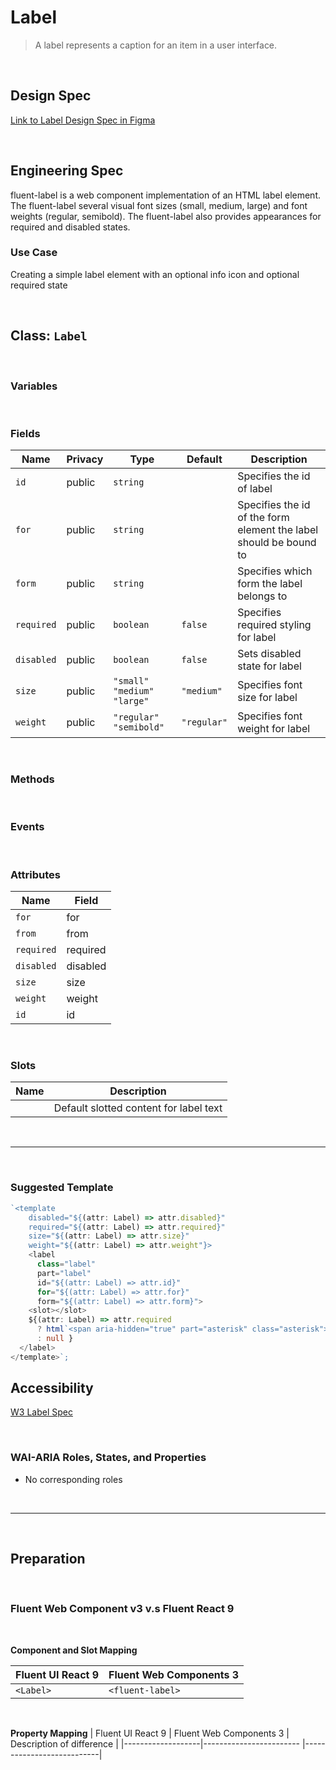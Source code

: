 # Label

> A label represents a caption for an item in a user interface.

<br />

## **Design Spec**

[Link to Label Design Spec in Figma](https://www.figma.com/file/aFHbqxQlX8fetFhyYl6STb/TF---Trident-control-specs?node-id=339%3A52012)

<br />

## **Engineering Spec**

fluent-label is a web component implementation of an HTML label element. The fluent-label several visual font sizes (small, medium, large) and font weights (regular, semibold). The fluent-label also provides appearances for required and disabled states.

### Use Case

Creating a simple label element with an optional info icon and optional required state

<br />

## Class: `Label`

<br />

### **Variables**

<br />

### **Fields**

| Name       | Privacy | Type                           | Default     | Description                                                       |
| ---------- | ------- | ------------------------------ | ----------- | ----------------------------------------------------------------- |
| `id`       | public  | `string`                       |             | Specifies the id of label                                         |
| `for`      | public  | `string`                       |             | Specifies the id of the form element the label should be bound to |
| `form`     | public  | `string`                       |             | Specifies which form the label belongs to                         |
| `required` | public  | `boolean`                      | `false`     | Specifies required styling for label                              |
| `disabled` | public  | `boolean`                      | `false`     | Sets disabled state for label                                     |
| `size`     | public  | `"small"` `"medium"` `"large"` | `"medium"`  | Specifies font size for label                                     |
| `weight`   | public  | `"regular"` `"semibold"`       | `"regular"` | Specifies font weight for label                                   |

<br />

### **Methods**

<br />

### **Events**

<br />

### **Attributes**

| Name       | Field    |
| ---------- | -------- |
| `for`      | for      |
| `from`     | from     |
| `required` | required |
| `disabled` | disabled |
| `size`     | size     |
| `weight`   | weight   |
| `id`       | id       |

<br />

### **Slots**

| Name | Description                            |
| ---- | -------------------------------------- |
|      | Default slotted content for label text |

<br />
<hr />
<br />

### **Suggested Template**

```ts
`<template
    disabled="${(attr: Label) => attr.disabled}"
    required="${(attr: Label) => attr.required}"
    size="${(attr: Label) => attr.size}"
    weight="${(attr: Label) => attr.weight"}>
    <label
      class="label"
      part="label"
      id="${(attr: Label) => attr.id}"
      for="${(attr: Label) => attr.for}"
      form="${(attr: Label) => attr.form}">
    <slot></slot>
    ${(attr: Label) => attr.required
      ? html`<span aria-hidden="true" part="asterisk" class="asterisk">*</span>`
      : null }
  </label>
</template>`;
```

## **Accessibility**

[W3 Label Spec](https://www.w3.org/WAI/tutorials/forms/labels/)

<br />

### **WAI-ARIA Roles, States, and Properties**

- No corresponding roles

<br />
<hr />
<br />

## **Preparation**

<br />

### **Fluent Web Component v3 v.s Fluent React 9**

<br />

**Component and Slot Mapping**

| Fluent UI React 9 | Fluent Web Components 3 |
| ----------------- | ----------------------- |
| `<Label>`         | `<fluent-label>`        |

<br />

**Property Mapping**
| Fluent UI React 9 | Fluent Web Components 3 | Description of difference |
|-------------------|------------------------ |---------------------------|
